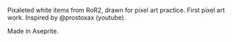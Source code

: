 Pixaleted white items from RoR2, drawn for pixel art practice. First pixel art work.
Inspired by @prostoxax (youtube).

Made in Aseprite.
